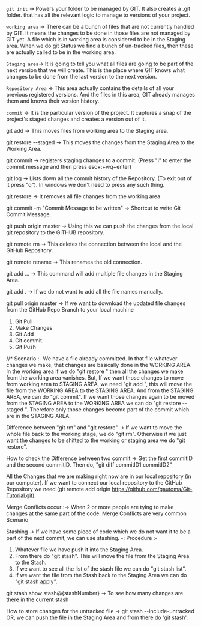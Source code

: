 `git init` -> Powers your folder to be managed by GIT. It also creates a .git folder.
              that has all the relevant logic to manage to versions of your project.

`working area` -> There can be a bunch of files that are not currently handled by GIT.
                  It means the changes to be done in those files are not managed by GIT yet.
                  A file which is in working area is considered to be in the Staging area.
                  When we do git Status we find a bunch of un-tracked files, then these are
                  actually called to be in the working area.

`Staging area`-> It is going to tell you what all files are going to be part of the next  version that we will create. This is the place where GIT knows what changes to be done from the last version to the next version.

`Repository Area` -> This area actually contains the details of all your previous registered versions. And the files in this area, GIT already manages them and knows their version history.

`commit` -> It is the particular version of the project. It captures a snap of the project's staged changes and creates a version out of it.

git add <file> -> This moves files from working area to the Staging area.

git restore --staged <file> -> This moves the changes from the Staging Area to the Working Area.

git commit -> registers staging changes to a commit. (Press "i" to enter the commit message and then press esc+:+wq+enter)

git log -> Lists down all the commit history of the Repository. (To exit out of it press "q").
In windows we don't need to press any such thing.

git restore <file>-> It removes all file changes from the working area

git commit -m "Commit Message to be written" -> Shortcut to write Git Commit Message.

git push origin master -> Using this we can push the changes from the local git repository to the GITHUB repository.

git remote rm <remote name> -> This deletes the connection between the local and the GitHub Repository.

git remote rename <oldname> <newname> -> This renames the old connection.

git add <file1> <file2> ... -> This command will add multiple file changes in the Staging Area.

git add . -> If we do not want to add all the file names manually.

git pull origin master -> If we want to download the updated file changes from the GitHub Repo Branch to your local machine

<!-- * Recommended Practice -->
1. Git Pull
2. Make Changes
3. Git Add <file>
4. Git commit.
5. Git Push


//* Scenario :- We have a file already committed. In that file whatever changes we make, that changes are basically done in the WORKING AREA. In the working area if we do "git restore <file>" then all the changes we make from the working area vanishes.
But, If we want those changes to move from working area to STAGING AREA, we need "git add <file>", this will move the file from the WORKING AREA to the STAGING AREA. And from the STAGING AREA, we can do "git commit".
If we want those changes again to be moved from the STAGING AREA to the WORKING AREA we can do "git restore --staged <file>".
Therefore only those changes become part of the commit which are in the STAGING AREA.

Difference between "git rm" and "git restore" -> If we want to move the whole file back to the working stage, we do "git rm". Otherwise if we just want the changes to be shifted to the working or staging area we do "git restore".

How to check the Difference between two commit -> Get the first commitID and the second commitID. Then do,
"git diff commitID1 commitID2"


All the Changes that we are making right now are in our local repository (in our computer). If we want to connect our local repository to the GitHub Repository we need (git remote add origin https://github.com/gautoma/Git-Tutorial.git).


Merge Conflicts occur :-> When 2 or more people are tying to make changes at the same part of the code.
Merge Conflicts are very common Scenario

Stashing -> If we have some piece of code which we do not want it to be a part of the next commit, we can use stashing.
-: Procedure :-
1. Whatever file we have push it into the Staging Area.
2. From there do "git stash". This will move the file from the Staging Area to the Stash.
3. If we want to see all the list of the stash file we can do "git stash list".
4. If we want the file from the Stash back to the Staging Area we can do "git stash apply".

git stash show stash@{stashNumber} -> To see how many changes are there in the current stash

How to store changes for the untracked file -> git stash --include-untracked
OR, we can push the file in the Staging Area and from there do 'git stash'.
